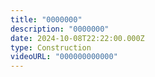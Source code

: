 ```yaml
---
title: "0000000"
description: "0000000"
date: 2024-10-08T22:22:00.000Z
type: Construction
videoURL: "000000000000"
---
```

